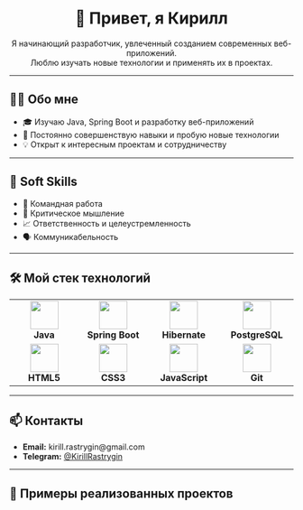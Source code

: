 <h1 align="center">👋 Привет, я Кирилл</h1>

<p align="center">
  Я начинающий разработчик, увлеченный созданием современных веб-приложений.<br>
  Люблю изучать новые технологии и применять их в проектах.
</p>

---

<h2>🧑‍💻 Обо мне</h2>
<ul>
  <li>🎓 Изучаю Java, Spring Boot и разработку веб-приложений</li>
  <li>🚀 Постоянно совершенствую навыки и пробую новые технологии</li>
  <li>💡 Открыт к интересным проектам и сотрудничеству</li>
</ul>

---

<h2>💼 Soft Skills</h2>
<ul>
  <li>🤝 Командная работа</li>
  <li>🧠 Критическое мышление</li>
  <li>📈 Ответственность и целеустремленность</li>
  <li>🗣️ Коммуникабельность</li>
</ul>

---

<h2>🛠️ Мой стек технологий</h2>

<div align="center">

<table>
  <tr>
    <td align="center" width="120">
      <img src="https://cdn.jsdelivr.net/gh/devicons/devicon/icons/java/java-original.svg" width="50"/><br>
      <b>Java</b>
    </td>
    <td align="center" width="120">
      <img src="https://cdn.jsdelivr.net/gh/devicons/devicon/icons/spring/spring-original.svg" width="50"/><br>
      <b>Spring Boot</b>
    </td>
    <td align="center" width="120">
      <img src="https://cdn.jsdelivr.net/gh/devicons/devicon/icons/hibernate/hibernate-original.svg" width="50"/><br>
      <b>Hibernate</b>
    </td>
    <td align="center" width="120">
      <img src="https://cdn.jsdelivr.net/gh/devicons/devicon/icons/postgresql/postgresql-original.svg" width="50"/><br>
      <b>PostgreSQL</b>
    </td>
  </tr>
  <tr>
    <td align="center" width="120">
      <img src="https://cdn.jsdelivr.net/gh/devicons/devicon/icons/html5/html5-original.svg" width="50"/><br>
      <b>HTML5</b>
    </td>
    <td align="center" width="120">
      <img src="https://cdn.jsdelivr.net/gh/devicons/devicon/icons/css3/css3-original.svg" width="50"/><br>
      <b>CSS3</b>
    </td>
    <td align="center" width="120">
      <img src="https://cdn.jsdelivr.net/gh/devicons/devicon/icons/javascript/javascript-original.svg" width="50"/><br>
      <b>JavaScript</b>
    </td>
    <td align="center" width="120">
      <img src="https://cdn.jsdelivr.net/gh/devicons/devicon/icons/git/git-original.svg" width="50"/><br>
      <b>Git</b>
    </td>
  </tr>
</table>

</div>

---

<h2>📫 Контакты</h2>
<ul>
  <li><b>Email:</b> kirill.rastrygin@gmail.com</li>
  <li><b>Telegram:</b> <a href="https://t.me/KirillRastrygin">@KirillRastrygin</a></li>
</ul>

---

<h2>📂 Примеры реализованных проектов</h2>
